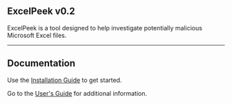 ## ExcelPeek v0.2

ExcelPeek is a tool designed to help investigate potentially malicious Microsoft Excel files.
 
----

## Documentation

Use the [Installation Guide](https://github.com/slaughterjames/excelpeek/blob/main/docs/install.md) to get started.

Go to the [User's Guide](https://github.com/slaughterjames/excelpeek/blob/main/docs/user_guide.md) for additional information.

